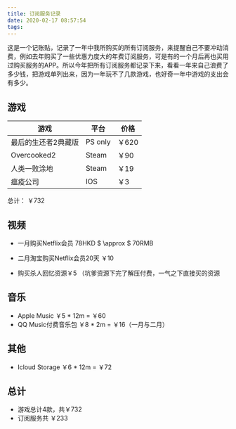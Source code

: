 ```yaml
---
title: 订阅服务记录
date: 2020-02-17 08:57:54
tags:
---
```


这是一个记账贴，记录了一年中我所购买的所有订阅服务，来提醒自己不要冲动消费，例如去年购买了一些优惠力度大的年费订阅服务，可是有的一个月后再也买用过购买服务的APP。所以今年把所有订阅服务都记录下来，看看一年来自己浪费了多少钱，把游戏单列出来，因为一年玩不了几款游戏，也好奇一年中游戏的支出会有多少。

## 游戏

| 游戏                | 平台    | 价格  |
| ------------------- | ------- | ----- |
| 最后的生还者2典藏版 | PS only | ￥620 |
| Overcooked2         | Steam   | ￥90  |
| 人类一败涂地        | Steam   | ￥19  |
| 瘟疫公司            | IOS     | ￥3   |
总计： ￥732

## 视频

+ 一月购买Netflix会员 78HKD $ \approx $ 70RMB

+ 二月淘宝购买Netflix会员20天 ￥10

<!-- more -->

+ 购买杀人回忆资源￥5 （坑爹资源下完了解压付费，一气之下直接买的资源

## 音乐

+ Apple Music ￥5 * 12m = ￥60
+ QQ Music付费音乐包 ￥8 * 2m = ￥16（一月与二月）

## 其他

+ Icloud Storage ￥6 * 12m = ￥72

## 总计

+ 游戏总计4款，共￥732
+ 订阅服务共 ￥233